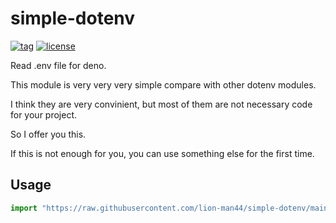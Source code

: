 # simple-dotenv

[![tag](https://img.shields.io/github/release/lion-man44/simple-dotenv)](https://github.com/lion-man44/simple-dotenv/releases/latest)
[![license](https://img.shields.io/github/license/lion-man44/simple-dotenv)](https://github.com/lion-man44/simple-dotenv/blob/master/LICENSE)

Read .env file for deno.

This module is very very very simple compare with other dotenv modules.

I think they are very convinient, but most of them are not necessary code for
your project.

So I offer you this.

If this is not enough for you, you can use something else for the first time.

## Usage

```ts
import "https://raw.githubusercontent.com/lion-man44/simple-dotenv/main/mod.ts";
```
